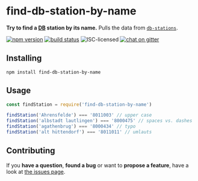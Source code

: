 # find-db-station-by-name

**Try to find a [DB](https://www.bahn.de/) station by its name.** Pulls the data from [`db-stations`](https://github.com/derhuerst/db-stations).

[![npm version](https://img.shields.io/npm/v/find-db-station-by-name.svg)](https://www.npmjs.com/package/find-db-station-by-name)
[![build status](https://img.shields.io/travis/derhuerst/find-db-station-by-name.svg)](https://travis-ci.org/derhuerst/find-db-station-by-name)
![ISC-licensed](https://img.shields.io/github/license/derhuerst/find-db-station-by-name.svg)
[![chat on gitter](https://badges.gitter.im/derhuerst.svg)](https://gitter.im/derhuerst)


## Installing

```shell
npm install find-db-station-by-name
```


## Usage

```js
const findStation = require('find-db-station-by-name')

findStation('Ahrensfelde') === '8011003' // upper case
findStation('albstadt lautlingen') === '8000475' // spaces vs. dashes
findStation('agathenbrug') === '8000434' // typo
findStation('alt hüttendorf') === '8011011' // umlauts
```


## Contributing

If you **have a question**, **found a bug** or want to **propose a feature**, have a look at [the issues page](https://github.com/derhuerst/find-db-station-by-name/issues).
